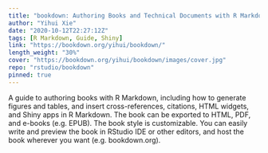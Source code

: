 ```yaml
---
title: "bookdown: Authoring Books and Technical Documents with R Markdown"
author: "Yihui Xie"
date: "2020-10-12T22:27:12Z"
tags: [R Markdown, Guide, Shiny]
link: "https://bookdown.org/yihui/bookdown/"
length_weight: "30%"
cover: "https://bookdown.org/yihui/bookdown/images/cover.jpg"
repo: "rstudio/bookdown"
pinned: true
---
```


A guide to authoring books with R Markdown, including how to generate figures and tables, and insert cross-references, citations, HTML widgets, and Shiny apps in R Markdown. The book can be exported to HTML, PDF, and e-books (e.g. EPUB). The book style is customizable. You can easily write and preview the book in RStudio IDE or other editors, and host the book wherever you want (e.g. bookdown.org).
